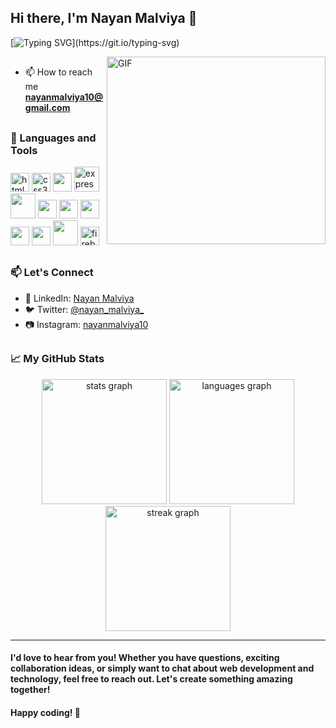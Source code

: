## Hi there, I'm Nayan Malviya 👋

[![Typing SVG](https://readme-typing-svg.demolab.com?font=Fira+Code&size=30&duration=10000&pause=1000&random=false&width=1600&height=60&lines=I'm+a+passionate+MERN+stack+developer,+crafting+robust+and+beautiful+web+applications.)](https://git.io/typing-svg)

<img align="right" alt="GIF" src="https://github-production-user-asset-6210df.s3.amazonaws.com/74038190/238353480-219bcc70-f5dc-466b-9a60-29653d8e8433.gif?X-Amz-Algorithm=AWS4-HMAC-SHA256&X-Amz-Credential=AKIAVCODYLSA53PQK4ZA%2F20240705%2Fus-east-1%2Fs3%2Faws4_request&X-Amz-Date=20240705T090217Z&X-Amz-Expires=300&X-Amz-Signature=e8ef6bee6c26c4d6f523364a1bc35ab97c355bda737535eaccad1c84a67a3adf&X-Amz-SignedHeaders=host&actor_id=96246041&key_id=0&repo_id=588181932" width="350" height="300">

##
- 📫 How to reach me **nayanmalviya10@gmail.com**
##
### 🔧 Languages and Tools

<div align="left">

<img src="https://github-production-user-asset-6210df.s3.amazonaws.com/74038190/238200426-29fd6286-4e7b-4d6c-818f-c4765d5e39a9.gif?X-Amz-Algorithm=AWS4-HMAC-SHA256&X-Amz-Credential=AKIAVCODYLSA53PQK4ZA%2F20240705%2Fus-east-1%2Fs3%2Faws4_request&X-Amz-Date=20240705T090603Z&X-Amz-Expires=300&X-Amz-Signature=6f747a79077c2c4e427d3e514303dee4da121dc499bb56555ee7a5479e36a433&X-Amz-SignedHeaders=host&actor_id=0&key_id=0&repo_id=588181932" alt="html5" width="30"/>
<img src="https://github-production-user-asset-6210df.s3.amazonaws.com/74038190/238200428-67f477ed-6624-42da-99f0-1a7b1a16eecb.gif?X-Amz-Algorithm=AWS4-HMAC-SHA256&X-Amz-Credential=AKIAVCODYLSA53PQK4ZA%2F20240705%2Fus-east-1%2Fs3%2Faws4_request&X-Amz-Date=20240705T090655Z&X-Amz-Expires=300&X-Amz-Signature=7cc3554b89154b74ce8c898cb048ed08e0a510c48efa5e69fdb3ed8af62ca54a&X-Amz-SignedHeaders=host&actor_id=0&key_id=0&repo_id=588181932" alt="css3" width="30"/>
<img src="https://user-images.githubusercontent.com/74038190/212257454-16e3712e-945a-4ca2-b238-408ad0bf87e6.gif" width="30">
<img src="https://github-production-user-asset-6210df.s3.amazonaws.com/74038190/238200620-398b19b1-9aae-4c1f-8bc0-d172a2c08d68.gif?X-Amz-Algorithm=AWS4-HMAC-SHA256&X-Amz-Credential=AKIAVCODYLSA53PQK4ZA%2F20240705%2Fus-east-1%2Fs3%2Faws4_request&X-Amz-Date=20240705T090502Z&X-Amz-Expires=300&X-Amz-Signature=7a38209af7e8fc16acc95ae08533386094cb3bd75a2a50997f57b727f87ba821&X-Amz-SignedHeaders=host&actor_id=0&key_id=0&repo_id=588181932" alt="express" width="40" height="40"/>
<img src="https://github-production-user-asset-6210df.s3.amazonaws.com/74038190/238200441-1a797f46-efe4-41e6-9e75-5303e1bbcbfa.gif?X-Amz-Algorithm=AWS4-HMAC-SHA256&X-Amz-Credential=AKIAVCODYLSA53PQK4ZA%2F20240705%2Fus-east-1%2Fs3%2Faws4_request&X-Amz-Date=20240705T090355Z&X-Amz-Expires=300&X-Amz-Signature=1c171ae181a0b306e42cf9291177b585dcf2fcc38232df1c244e97d59bbc0a84&X-Amz-SignedHeaders=host&actor_id=0&key_id=0&repo_id=588181932" width="40">
<img src="https://user-images.githubusercontent.com/74038190/212257467-871d32b7-e401-42e8-a166-fcfd7baa4c6b.gif" width="30">
<img src="https://user-images.githubusercontent.com/74038190/212257460-738ff738-247f-4445-a718-cdd0ca76e2db.gif" width="30">
<img src="https://user-images.githubusercontent.com/74038190/212280805-9bcb336b-8c55-46a8-abf8-ff286ab55472.gif" width="30">
<img src="https://user-images.githubusercontent.com/74038190/212257465-7ce8d493-cac5-494e-982a-5a9deb852c4b.gif" width="30">
<img src="https://user-images.githubusercontent.com/74038190/212257468-1e9a91f1-b626-4baa-b15d-5c385dfa7ed2.gif" width="30">
<img src="https://user-images.githubusercontent.com/74038190/212281775-b468df30-4edc-4bf8-a4ee-f52e1aaddc86.gif" width="40">  
    <img src="https://www.vectorlogo.zone/logos/firebase/firebase-icon.svg" alt="firebase" width="30"/>
</div>

##
### 📫 Let's Connect

- 👔 LinkedIn: [Nayan Malviya](https://www.linkedin.com/in/nayan-malviya?utm_source=share&utm_campaign=share_via&utm_content=profile&utm_medium=android_app) 
- 🐦 Twitter: [@nayan_malviya_](https://twitter.com/nayan_malviya_?t=SimfZ5p0Oz3E6cNMgTlKqg&s=08)
- 📷 Instagram: [nayanmalviya10](https://www.instagram.com/nayanmalviya10/)

##

### 📈 My GitHub Stats

<div align="center">
  <img src="https://github-readme-stats.vercel.app/api?username=Nayan-Malviya&show_icons=true&include_all_commits=true&count_private=true&layout=compact&theme=gotham&locale=en&order=1" height="200" alt="stats graph"  />
  <img src="https://github-readme-stats.vercel.app/api/top-langs?username=Nayan-Malviya&locale=en&card_width=320&layout=compact&langs_count=5&theme=gotham&order=2" height="200" alt="languages graph" /> 
  <img src="https://streak-stats.demolab.com?user=Nayan-Malviya&locale=en&card_width=320&layout=compact&mode=daily&theme=gotham&border_radius=5&order=2" height="200" alt="streak graph"  />
</div>

---

#### I'd love to hear from you! Whether you have questions, exciting collaboration ideas, or simply want to chat about web development and technology, feel free to reach out. Let's create something amazing together!

#### Happy coding! 🚀
